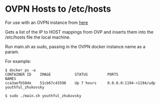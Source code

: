 # OVPN Hosts to /etc/hosts
For use with an OVPN instance from [here](https://github.com/kylemanna/docker-openvpn)

Gets a list of the IP to HOST mappings from OVP and inserts them into the /etc/hosts file the local machine.

Run main.sh as sudo, passing in the OVPN docker instance name as a param. 

For example:

```
$ docker ps -a
CONTAINER ID    IMAGE           STATUS         PORTS                    NAMES
cca3aefb50de    51cb67c43598    Up 7 hours     0.0.0.0:1194->1194/udp   youthful_zhukovsky

$ sudo ./main.sh youthful_zhukovsky
```
